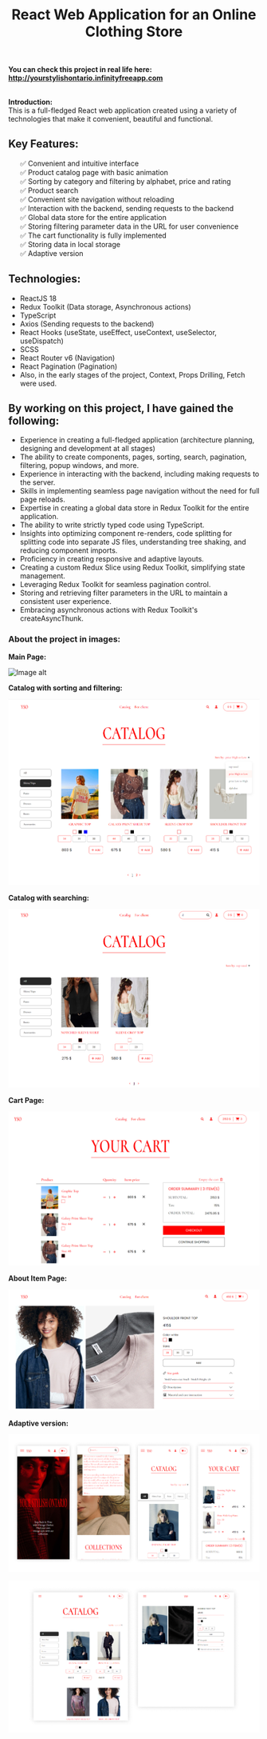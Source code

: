 <h1 align="center">React Web Application for an Online Clothing Store</h1><br>

<strong> You can check this project in real life here: http://yourstylishontario.infinityfreeapp.com </strong> <br> <br>

<strong> Introduction: </strong> <br>
This is a full-fledged React web application created using a variety of technologies that make it convenient, beautiful and functional.

<h2> Key Features: </h2>
<ul>
  &#9989; Convenient and intuitive interface<br>
  &#9989; Product catalog page with basic animation<br>
  &#9989; Sorting by category and filtering by alphabet, price and rating<br>
  &#9989; Product search<br>
  &#9989; Convenient site navigation without reloading<br>
  &#9989; Interaction with the backend, sending requests to the backend<br>
  &#9989; Global data store for the entire application<br>
  &#9989; Storing filtering parameter data in the URL for user convenience<br>
  &#9989; The cart functionality is fully implemented<br>
  &#9989; Storing data in local storage<br>
  &#9989; Adaptive version<br>
  
  
</ul>

<h2>Technologies:</h2>
<ul>
  <li>ReactJS 18</li>
  <li>Redux Toolkit (Data storage, Asynchronous actions)</li>
  <li>TypeScript</li>
  <li>Axios (Sending requests to the backend)</li>
  <li>React Hooks (useState, useEffect, useContext, useSelector, useDispatch)</li>
  <li>SCSS</li>
  <li>React Router v6 (Navigation)</li>
  <li>React Pagination (Pagination)</li>
  <li>Also, in the early stages of the project, Context, Props Drilling, Fetch were used.</li>
</ul>

<h2> By working on this project, I have gained the following: </h2>
<ul>
  <li>Experience in creating a full-fledged application (architecture planning, designing and development at all stages)</li>
  <li>The ability to create components, pages, sorting, search, pagination, filtering, popup windows, and more.</li>
  <li>Experience in interacting with the backend, including making requests to the server.</li>
  <li>Skills in implementing seamless page navigation without the need for full page reloads.</li>
  <li>Expertise in creating a global data store in Redux Toolkit for the entire application.</li>
  <li>The ability to write strictly typed code using TypeScript.</li>
  <li>Insights into optimizing component re-renders, code splitting for splitting code into separate JS files, understanding tree shaking, and reducing component imports.</li>
  <li>Proficiency in creating responsive and adaptive layouts.</li>
  <li>Creating a custom Redux Slice using Redux Toolkit, simplifying state management.</li>
  <li>Leveraging Redux Toolkit for seamless pagination control.</li>
  <li>Storing and retrieving filter parameters in the URL to maintain a consistent user experience.</li>
  <li>Embracing asynchronous actions with Redux Toolkit's createAsyncThunk.</li>
</ul>

### About the project in images:<br>

<strong> Main Page: </strong> <br>

![Image alt](https://github.com/levtsun-yevheniia/React-Clothes-Shop/raw/main/src/assets/screenshots/first.jpg)<br>

<strong> Catalog with sorting and filtering: </strong> <br>

![Image alt](https://github.com/levtsun-yevheniia/React-Clothes-Shop/raw/main/src/assets/screenshots/second.jpg)<br>

<strong> Catalog with searching: </strong> <br>

![Image alt](https://github.com/levtsun-yevheniia/React-Clothes-Shop/raw/main/src/assets/screenshots/third.jpg)<br>

<strong> Cart Page: </strong> <br>

![Image alt](https://github.com/levtsun-yevheniia/React-Clothes-Shop/raw/main/src/assets/screenshots/fifth.jpg)<br>

<strong> About Item Page: </strong> <br>

![Image alt](https://github.com/levtsun-yevheniia/React-Clothes-Shop/raw/main/src/assets/screenshots/about_item.jpg)<br>

<strong> Adaptive version: </strong> <br>

![Image alt](https://github.com/levtsun-yevheniia/React-Clothes-Shop/raw/main/src/assets/screenshots/adaptive1.jpg)<br>

![Image alt](https://github.com/levtsun-yevheniia/React-Clothes-Shop/raw/main/src/assets/screenshots/adaptive2.jpg)<br>
